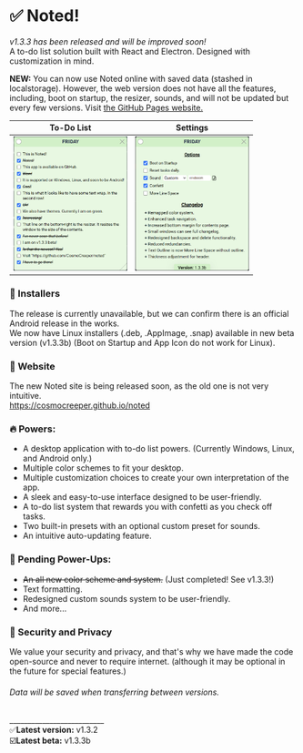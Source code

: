 # ✅ Noted!
*v1.3.3 has been released and will be improved soon!*\
A to-do list solution built with React and Electron. Designed with customization in mind.

**NEW:** You can now use Noted online with saved data (stashed in localstorage). However, the web version does not have all the features, including, boot on startup, the resizer, sounds, and will not be updated but every few versions. Visit [the GitHub Pages website.](https://cosmocreeper.github.io/noted-online)

 To-Do List                |          Settings
:-------------------------:|:-------------------------:
<img style="display: inline;" width="200" height="236.39" src="https://raw.githubusercontent.com/CosmoCreeper/noted/refs/heads/master/assets/NotedContents.png"/>  |  <img style="display: inline;" width="200" height="236.39" src="https://raw.githubusercontent.com/CosmoCreeper/noted/refs/heads/master/assets/NotedSettings.png"/>

### 📂 Installers
The release is currently unavailable, but we can confirm there is an official Android release in the works.\
We now have Linux installers (.deb, .AppImage, .snap) available in new beta version (v1.3.3b) (Boot on Startup and App Icon do not work for Linux).

### 📄 Website
The new Noted site is being released soon, as the old one is not very intuitive.\
https://cosmocreeper.github.io/noted

### 🔥 Powers:
- A desktop application with to-do list powers. (Currently Windows, Linux, and Android only.)
- Multiple color schemes to fit your desktop.
- Multiple customization choices to create your own interpretation of the app.
- A sleek and easy-to-use interface designed to be user-friendly.
- A to-do list system that rewards you with confetti as you check off tasks.
- Two built-in presets with an optional custom preset for sounds.
- An intuitive auto-updating feature.

### 🔄 Pending Power-Ups:
- ~~An all new color scheme and system.~~ (Just completed! See v1.3.3!)
- Text formatting.
- Redesigned custom sounds system to be user-friendly.
- And more...

### 🔐 Security and Privacy
We value your security and privacy, and that's why we have made the code open-source and never to require internet. (although it may be optional in the future for special features.)

###### Data will be saved when transferring between versions.
__________________________\
✅**Latest version:** v1.3.2\
☑️**Latest beta:** v1.3.3b
